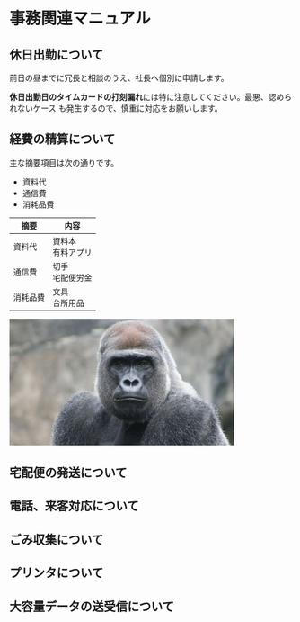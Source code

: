 # 事務関連マニュアル
## 休日出勤について
前日の昼までに冗長と相談のうえ、社長へ個別に申請します。

**休日出勤日のタイムカードの打刻漏れ**には特に注意してください。最悪、認められないケース
も発生するので、慎重に対応をお願いします。

## 経費の精算について
主な摘要項目は次の通りです。
- 資料代
- 通信費
- 消耗品費

| 摘要 | 内容
|-- |--
|資料代 |資料本<br>有料アプリ
|通信費 |切手<br>宅配便労金
|消耗品費 |文具<br>台所用品

![切手代](img/gollira.jpg)

## 宅配便の発送について
## 電話、来客対応について
## ごみ収集について
## プリンタについて
## 大容量データの送受信について

